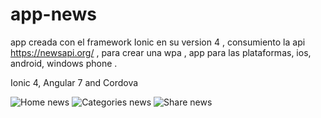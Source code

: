 # app-news
app creada con el framework Ionic en su version 4 ,  consumiento la api  https://newsapi.org/ , 
para crear una wpa , app para las plataformas, ios, android, windows phone .

Ionic 4, Angular 7 and Cordova


![Home news](https://user-images.githubusercontent.com/28877837/54496456-8215db00-48bd-11e9-922e-974be1ef4b14.png)
![Categories news](https://user-images.githubusercontent.com/28877837/54496463-95c14180-48bd-11e9-9ac9-01290a5238e3.png)
![Share news](https://user-images.githubusercontent.com/28877837/54496469-a5d92100-48bd-11e9-9254-2295929b73f6.png)
